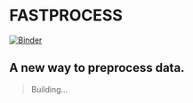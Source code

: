 # FASTPROCESS
[![Binder](https://mybinder.org/badge_logo.svg)](https://mybinder.org/v2/gh/lkarjun/Fasteda/package)
## A new way to preprocess data.

> Building...
